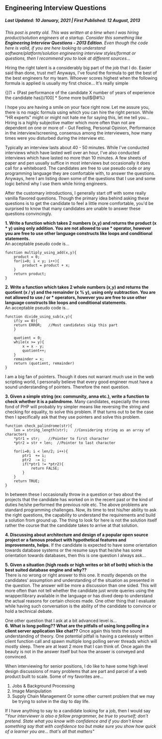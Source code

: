 Engineering Interview Questions
-------------------------------
##### Last Updated: 10 January, 2021 | First Published: 12 August, 2013

_This post is pretty old. This was written at a time when I was hiring product/solution engineers at a startup. Consider this something like **Engineering Interview Questions - 2013 Edition**. Even though the code here is valid, if you are here looking to understand software/platform/solution engineering interview styles/format or questions, then I recommend you to look at different sources..._

Hiring the right talent is a considerably big part of the job that I do. Easier said than done, trust me!! Anyways, I've found the formula to get the best of the best engineers for my team. Whoever scores highest when the following formula is applied is usually my first choice... It's really simple

{[(1 + (Past performance of the candidate X number of years of experience the candidate has))/100] * Some more bull$@#%}

I hope you are having a smile on your face right now. Let me assure you, there is no magic formula using which you can hire the right person. While "HR experts" might or might not hate me for saying this, let me tell you... Hiring is a highly subjective matter which more often than not are dependent on one or more of - Gut Feeling, Personal Opinion, Performance in the interview/screening, consensus among the interviewers, how many times were you disturbed during the interview etc.

Typically an interview lasts about 40 - 50 minutes. While I've conducted interviews which have lasted well over an hour, I've also conducted interviews which have lasted no more than 10 minutes. A few sheets of paper and pen usually suffice in most interviews but occasionally it does call for a whiteboard. The candidates are free to use pseudo code or any programming language they are comfortable with, to answer the questions. Anyways, here I am listing down some of the questions that I use and some logic behind why I use them while hiring engineers. 

After the customary introductions, I generally start off with some really vanilla flavored questions. Though the primary idea behind asking these questions is to get the candidate to feel a little more comfortable, you'd be surprised to know that many candidates are unable to answer these questions convincingly.

**1. Write a function which takes 2 numbers (x,y) and returns the product (x * y) using only addition. You are not allowed to use * operator, however you are free to use other language constructs like loops and conditional statements.**   
An acceptable pseudo code is...

    function multiply_using_add(x,y){
        product = 0;
        for(i=0; i < y; i++){
            product = product + x;
        }
        return product;
    }


**2. Write a function which takes 2 whole numbers (x,y) and returns the quotient (x / y) and the remainder (x % y), using only subtraction. You are not allowed to use / or * operators, however you are free to use other language constructs like loops and conditional statements.**   
An acceptable pseudo code is...

    function divide_using_sub(x,y){
        if(y == 0){
        return ERROR;   //Most candidates skip this part
        }

        quotient = 0;
        while(x >= y){
            x = x - y;
            quotient++;
        }
        remainder = x;
        return (quotient, remainder)
    }

I am a big fan of pointers. Though it does not warrant much use in the web scripting world, I personally believe that every good engineer must have a sound understanding of pointers. Therefore the next question.  

**3. Given a simple string (ex: community, anna etc.), write a function to check whether it is a palindrome.**
Many candidates, especially the ones fond of PHP will probably try simpler means like reversing the string and checking for equality, to solve this problem. If that turns out to be the case then I specifically ask that they use pointers and solve this problem.

    function check_palindrome(str){
        len = string_length(str);   //Considering string as an array of characters
        *ptr1 = str;    //Pointer to first character
        *ptr2 = str + len;  //Pointer to last character

        for(i=0; i < len/2; i++){
            ptr1  += i;
            ptr2  -= i;
            if(*ptr1 != *ptr2){
                return FALSE;
            }
        }
        return TRUE;
    }

In between these I occasionally throw in a question or two about the projects that the candidate has worked on in the recent past or the kind of duties he/she performed the previous role etc. The above problems are standard programming challenges. Now, its time to test his/her ability to ask the right questions, the capability to understand the requirements and build a solution from ground up. The thing to look for here is not the solution itself rather the course that the candidate takes to arrive at that solution.

**4. Discussing about architecture and design of a popular open source project or a famous product with hypothetical features and improvements, helps.**
If the candidate is expected to have some orientation towards database systems or the resume says that he/she has some orientation towards databases, then this is one question I always ask...   

**5. Given a situation (high reads or high writes or bit of both) which is the best suited database engine and why??**   
There is no wrong or right answer to this one. It mostly depends on the candidates' assumption and understanding of the situation as presented in the question. The answer will be more a discussion than one sided. This will more often than not tell whether the candidate just wrote queries using the wrapper/library available in the language or has dived deep to understand the actual reasons for certain choices made. One other thing that I evaluate while having such conversation is the ability of the candidate to convince or hold a technical debate.

One other question that I ask at a bit advanced level is...   
**6. What is long polling?? What are the pitfalls of using long polling in a client server application like chat??**
Once again this tests the sound understanding of theory. One potential pitfall is having a carelessly written client function call and spawn multiple long polling server threads which will mostly sleep. There are at least 2 more that I can think of. Once again the beauty is not in the answer itself but how the answer is conveyed and convinced.

When interviewing for senior positions, I do like to have some high level design discussions of many problems that are part and parcel of a web product built to scale. Some of my favorites are...

1. Jobs & Background Processing
2. Image Manipulation
3. Supply Chain Management
Or some other current problem that we may be trying to solve in the day to day life.

If I have anything to say to a candidate looking for a job, then I would say _"Your interviewer is also a fellow programmer, be true to yourself; don't pretend. State what you know with confidence and if you don't know something say that with confidence too but make sure you show how quick of a learner you are... that's all that matters"_


